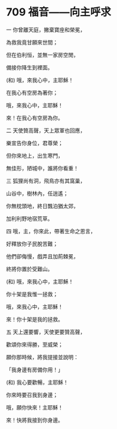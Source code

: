 # 709 福音――向主呼求

一 你曾離天庭，撇棄寶座和榮冕，

為救我竟甘願來世間；

但在伯利恒，並無一家房空閒，

備接你降生到裡面。

(和) 哦，來我心中，主耶穌！

在我心有空房為著你；

哦，來我心中，主耶穌！

來！在我心有空房為你。

二 天使贊高聲，天上眾軍也回應，

樂宣告你身位，君尊榮；

但你來地上，出生寒門，

無佳形，陋城中，誰將你看重！

三 狐狸尚有洞，飛鳥亦有其窩巢，

山谷中，樹林內，任逍遙；

你無枕頭地，終日飄泊猶太郊，

加利利野地宿荒草。

四 哦，主，你來此，帶著生命之恩言，

好釋放你子民脫苦難；

他們卻侮慢，戲弄且加荊棘冕，

終將你置於受難山。

(和) 哦，來我心中，主耶穌！

你十架是我惟一拯救；

哦，來我心中，主耶穌！

來！你十架是我的拯救。

五 天上還要響，天使更要贊高聲，

歡頌你來得勝，至威榮；

願你那時候，將我提接並說明：

「我身邊有房備你用！」

(和) 我心要歡暢，主耶穌！

你來時要召我到身邊；

哦，願你快來！主耶穌！

來！快將我接到你身邊。

